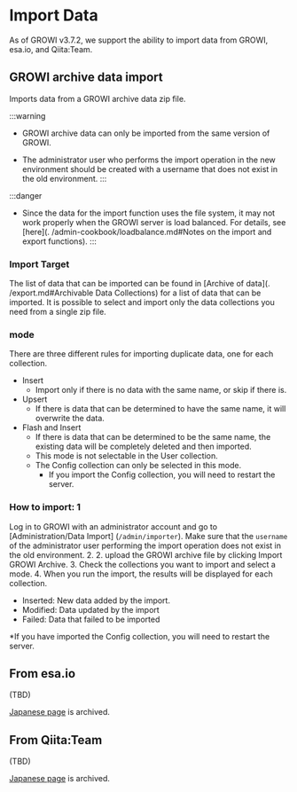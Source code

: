 # Import Data

As of GROWI v3.7.2, we support the ability to import data from GROWI, esa.io, and Qiita:Team.

## GROWI archive data import

Imports data from a GROWI archive data zip file.

:::warning

- GROWI archive data can only be imported from the same version of GROWI.

- The administrator user who performs the import operation in the new environment should be created with a username that does not exist in the old environment.
:::

:::danger

- Since the data for the import function uses the file system, it may not work properly when the GROWI server is load balanced. For details, see [here](. /admin-cookbook/loadbalance.md#Notes on the import and export functions).
:::

### Import Target

The list of data that can be imported can be found in [Archive of data](. /export.md#Archivable Data Collections) for a list of data that can be imported. It is possible to select and import only the data collections you need from a single zip file.

### mode

There are three different rules for importing duplicate data, one for each collection.

- Insert
  - Import only if there is no data with the same name, or skip if there is.
- Upsert
  - If there is data that can be determined to have the same name, it will overwrite the data.
- Flash and Insert
  - If there is data that can be determined to be the same name, the existing data will be completely deleted and then imported.
  - This mode is not selectable in the User collection.
  - The Config collection can only be selected in this mode.
    - If you import the Config collection, you will need to restart the server.

### How to import: 1

Log in to GROWI with an administrator account and go to [Administration/Data Import] (`/admin/importer`). Make sure that the `username` of the administrator user performing the import operation does not exist in the old environment. 2.
2. upload the GROWI archive file by clicking Import GROWI Archive. 3.
Check the collections you want to import and select a mode. 4.
When you run the import, the results will be displayed for each collection.

- Inserted: New data added by the import.
- Modified: Data updated by the import
- Failed: Data that failed to be imported

*If you have imported the Config collection, you will need to restart the server.

## From esa.io

(TBD)

[Japanese page](../../../../ja/admin-guide/management-cookbook/import.md#esa-io-のデータインポート) is archived.

## From Qiita:Team

(TBD)

[Japanese page](../../../../ja/admin-guide/management-cookbook/import.md#qiita-team-のデータインポート) is archived.
